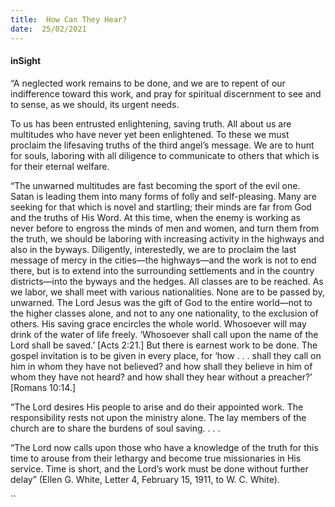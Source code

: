 ```yaml
---
title:  How Can They Hear?
date:  25/02/2021
---
```


#### inSight

“A neglected work remains to be done, and we are to repent of our indifference toward this work, and pray for spiritual discernment to see and to sense, as we should, its urgent needs.

To us has been entrusted enlightening, saving truth. All about us are multitudes who have never yet been enlightened. To these we must proclaim the lifesaving truths of the third angel’s message. We are to hunt for souls, laboring with all diligence to communicate to others that which is for their eternal welfare.

“The unwarned multitudes are fast becoming the sport of the evil one. Satan is leading them into many forms of folly and self-pleasing. Many are seeking for that which is novel and startling; their minds are far from God and the truths of His Word. At this time, when the enemy is working as never before to engross the minds of men and women, and turn them from the truth, we should be laboring with increasing activity in the highways and also in the byways. Diligently, interestedly, we are to proclaim the last message of mercy in the cities—the highways—and the work is not to end there, but is to extend into the surrounding settlements and in the country districts—into the byways and the hedges. All classes are to be reached. As we labor, we shall meet with various nationalities. None are to be passed by, unwarned. The Lord Jesus was the gift of God to the entire world—not to the higher classes alone, and not to any one nationality, to the exclusion of others. His saving grace encircles the whole world. Whosoever will may drink of the water of life freely. ‘Whosoever shall call upon the name of the Lord shall be saved.’ [Acts 2:21.] But there is earnest work to be done. The gospel invitation is to be given in every place, for ‘how . . . shall they call on him in whom they have not believed? and how shall they believe in him of whom they have not heard? and how shall they hear without a preacher?’ [Romans 10:14.]

“The Lord desires His people to arise and do their appointed work. The responsibility rests not upon the ministry alone. The lay members of the church are to share the burdens of soul saving. . . .

“The Lord now calls upon those who have a knowledge of the truth for this time to arouse from their lethargy and become true missionaries in His service. Time is short, and the Lord’s work must be done without further delay” (Ellen G. White, Letter 4, February 15, 1911, to W. C. White).

``